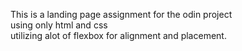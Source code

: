 This is a landing page assignment for the odin project <br>
using only html and css <br>
utilizing alot of flexbox for alignment and placement. <br>
